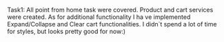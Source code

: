 Task1:
All point from home task were covered.
Product and cart services were created. As for additional functionality I ha ve implemented Expand/Collapse and Clear cart functionalities.
I didn`t spend a lot of time for styles, but looks pretty good for now:)